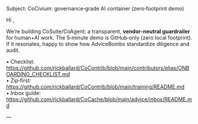 Subject: CoCivium: governance‑grade AI container (zero‑footprint demo)

Hi <Recipient>,

We’re building CoSuite/CoAgent: a transparent, **vendor‑neutral guardrailer** for human+AI work. The 5‑minute demo is GitHub‑only (zero local footprint). If it resonates, happy to show how AdviceBombs standardize diligence and audit.

• Checklist: https://github.com/rickballard/CoContrib/blob/main/contributors/elias/ONBOARDING_CHECKLIST.md  
• Zip‑first: https://github.com/rickballard/CoContrib/blob/main/training/README.md  
• Inbox guide: https://github.com/rickballard/CoCache/blob/main/advice/inbox/README.md

— <Your Name>
